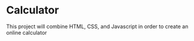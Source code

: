 # Calculator
This project will combine HTML, CSS, and Javascript in order to create an online calculator